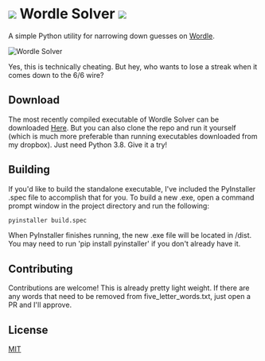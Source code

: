 #  ![](https://i.ibb.co/NWk7fRN/wordle-icon.png) Wordle Solver ![](https://i.ibb.co/NWk7fRN/wordle-icon.png)
A simple Python utility for narrowing down guesses on [Wordle](https://www.powerlanguage.co.uk/wordle/).

![Wordle Solver](https://i.ibb.co/2tLFc6Y/Wordle.png)

Yes, this is technically cheating. But hey, who wants to lose a streak when it comes down to the 6/6 wire?

## Download

The most recently compiled executable of Wordle Solver can be downloaded [Here](https://www.dropbox.com/s/w5usg869ta8uk06/Wordle%20Solver.exe?dl=0). But you can also clone the repo and run it yourself (which is much more preferable than running executables downloaded from my dropbox). Just need Python 3.8. Give it a try!

## Building

If you'd like to build the standalone executable, I've included the PyInstaller .spec file to accomplish that for you. To build a new .exe, open a command prompt window in the project directory and run the following:

```python
pyinstaller build.spec
```
When PyInstaller finishes running, the new .exe file will be located in /dist. You may need to run 'pip install pyinstaller' if you don't already have it.


## Contributing
Contributions are welcome! This is already pretty light weight. If there are any words that need to be removed from five_letter_words.txt, just open a PR and I'll approve.

## License
[MIT](https://choosealicense.com/licenses/mit/)
